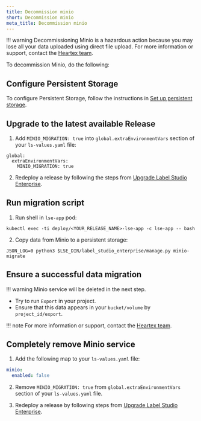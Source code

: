 ```yaml
---
title: Decommission minio
short: Decommission minio
meta_title: Decommission minio
---
```



!!! warning
    Decommissioning Minio is a hazardous action because you may lose all your data uploaded using direct file upload. For more information or support, contact the [Heartex team](hi@heartex.com).

To decommission Minio, do the following:

## Configure Persistent Storage

To configure Persistent Storage, follow the instructions in [Set up persistent storage](persistent_storage.html).

## Upgrade to the latest available Release

1. Add `MINIO_MIGRATION: true` into `global.extraEnvironmentVars` section of your `ls-values.yaml` file:
```shell
global:
  extraEnvironmentVars:
    MINIO_MIGRATION: true
```

2. Redeploy a release by following the steps from [Upgrade Label Studio Enterprise](install_enterprise_k8s.html#Upgrade-Label-Studio-using-Helm). 

## Run migration script

1. Run shell in `lse-app` pod:
```shell
kubectl exec -ti deploy/<YOUR_RELEASE_NAME>-lse-app -c lse-app -- bash
```

2. Copy data from Minio to a persistent storage:
```shell
JSON_LOG=0 python3 $LSE_DIR/label_studio_enterprise/manage.py minio-migrate
```

## Ensure a successful data migration


!!! warning 
    Minio service will be deleted in the next step. 


- Try to run `Export` in your project.
- Ensure that this data appears in your `bucket/volume` by `project_id/export`.

!!! note 
    For more information or support, contact the [Heartex team](hi@heartex.com).

## Completely remove Minio service

1. Add the following map to your `ls-values.yaml` file:
```yaml
minio:
  enabled: false
```

2. Remove `MINIO_MIGRATION: true` from `global.extraEnvironmentVars` section of your `ls-values.yaml` file.

3. Redeploy a release by following steps from [Upgrade Label Studio Enterprise](install_enterprise_k8s.html#Upgrade-Label-Studio-using-Helm).
